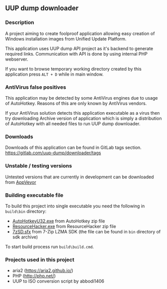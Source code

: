 UUP dump downloader
-------------------

### Description
A project aiming to create foolproof application allowing easy creation of
Windows installation images from Unified Update Platform.

This application uses UUP dump API project as it's backend to generate
required links. Communication with API is done by using internal PHP webserver.

If you want to browse temporary working directory created by this application
press `ALT + D` while in main window.

### AntiVirus false positives
This application may be detected by some AntiVirus engines due to usage of
AutoHotkey. Reasons of this are only known by AntiVirus vendors.

If your AntiVirus solution detects this application executable as a virus then
try downloading Archive version of application which is simply a distribution
of AutoHotkey with all needed files to run UUP dump downloader.

### Downloads
Downloads of this application can be found in GitLab tags section.
https://gitlab.com/uup-dump/downloader/tags

### Unstable / testing versions
Untested versions that are currently in development can be downloaded from
[AppVeyor](https://ci.appveyor.com/project/whatever127/downloader/build/artifacts)

### Building executable file
To build this project into single executable you need the following in
`build\bin` directory:

  - [AutoHotkeyU32.exe](https://www.autohotkey.com/download/) from AutoHotkey
    zip file
  - [ResourceHacker.exe](http://www.angusj.com/resourcehacker/) from
    ResourceHacker zip file
  - [7zSD.sfx](https://www.7-zip.org/download.html) from 7-Zip LZMA SDK
    (the file can be found in `bin` directory of sdk archive)

To start build process run `build\build.cmd`.

### Projects used in this project
  - aria2 (https://aria2.github.io/)
  - PHP (http://php.net/)
  - UUP to ISO conversion script by abbodi1406
